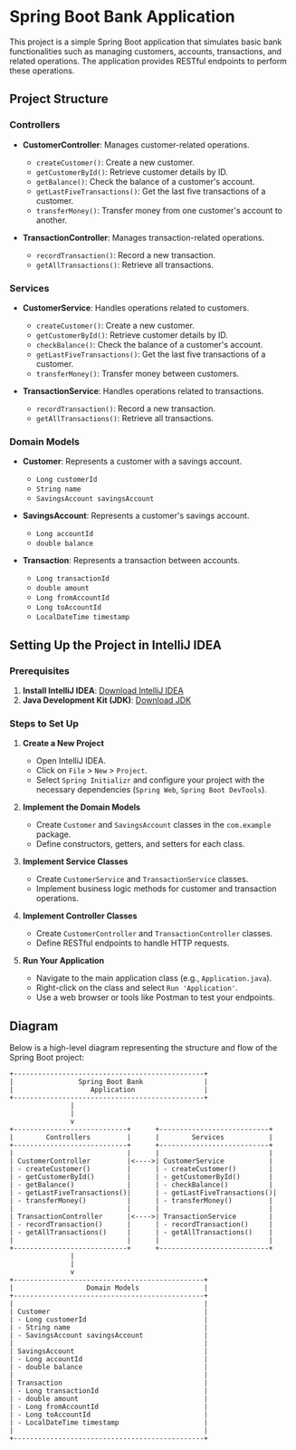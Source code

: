 # Spring Boot Bank Application

This project is a simple Spring Boot application that simulates basic bank functionalities such as managing customers, accounts, transactions, and related operations. The application provides RESTful endpoints to perform these operations.

## Project Structure

### Controllers

- **CustomerController**: Manages customer-related operations.
    - `createCustomer()`: Create a new customer.
    - `getCustomerById()`: Retrieve customer details by ID.
    - `getBalance()`: Check the balance of a customer's account.
    - `getLastFiveTransactions()`: Get the last five transactions of a customer.
    - `transferMoney()`: Transfer money from one customer's account to another.

- **TransactionController**: Manages transaction-related operations.
    - `recordTransaction()`: Record a new transaction.
    - `getAllTransactions()`: Retrieve all transactions.

### Services

- **CustomerService**: Handles operations related to customers.
    - `createCustomer()`: Create a new customer.
    - `getCustomerById()`: Retrieve customer details by ID.
    - `checkBalance()`: Check the balance of a customer's account.
    - `getLastFiveTransactions()`: Get the last five transactions of a customer.
    - `transferMoney()`: Transfer money between customers.

- **TransactionService**: Handles operations related to transactions.
    - `recordTransaction()`: Record a new transaction.
    - `getAllTransactions()`: Retrieve all transactions.

### Domain Models

- **Customer**: Represents a customer with a savings account.
    - `Long customerId`
    - `String name`
    - `SavingsAccount savingsAccount`

- **SavingsAccount**: Represents a customer's savings account.
    - `Long accountId`
    - `double balance`

- **Transaction**: Represents a transaction between accounts.
    - `Long transactionId`
    - `double amount`
    - `Long fromAccountId`
    - `Long toAccountId`
    - `LocalDateTime timestamp`

## Setting Up the Project in IntelliJ IDEA

### Prerequisites

1. **Install IntelliJ IDEA**: [Download IntelliJ IDEA](https://www.jetbrains.com/idea/download/)
2. **Java Development Kit (JDK)**: [Download JDK](https://adoptopenjdk.net/)

### Steps to Set Up

1. **Create a New Project**
    - Open IntelliJ IDEA.
    - Click on `File` > `New` > `Project`.
    - Select `Spring Initializr` and configure your project with the necessary dependencies (`Spring Web`, `Spring Boot DevTools`).

2. **Implement the Domain Models**
    - Create `Customer` and `SavingsAccount` classes in the `com.example` package.
    - Define constructors, getters, and setters for each class.

3. **Implement Service Classes**
    - Create `CustomerService` and `TransactionService` classes.
    - Implement business logic methods for customer and transaction operations.

4. **Implement Controller Classes**
    - Create `CustomerController` and `TransactionController` classes.
    - Define RESTful endpoints to handle HTTP requests.

5. **Run Your Application**
    - Navigate to the main application class (e.g., `Application.java`).
    - Right-click on the class and select `Run 'Application'`.
    - Use a web browser or tools like Postman to test your endpoints.

## Diagram

Below is a high-level diagram representing the structure and flow of the Spring Boot project:

```plaintext
+-----------------------------------------------+
|                Spring Boot Bank               |
|                   Application                 |
+-----------------------------------------------+
               |
               |
               v
+----------------------------+      +---------------------------+
|        Controllers         |      |        Services           |
+----------------------------+      +---------------------------+
|                            |      |                           |
| CustomerController         |<---->| CustomerService           |
| - createCustomer()         |      | - createCustomer()        |
| - getCustomerById()        |      | - getCustomerById()       |
| - getBalance()             |      | - checkBalance()          |
| - getLastFiveTransactions()|      | - getLastFiveTransactions()|
| - transferMoney()          |      | - transferMoney()         |
|                            |      |                           |
| TransactionController      |<---->| TransactionService        |
| - recordTransaction()      |      | - recordTransaction()     |
| - getAllTransactions()     |      | - getAllTransactions()    |
|                            |      |                           |
+----------------------------+      +---------------------------+
               |
               |
               v
+-----------------------------------------------+
|                  Domain Models                |
+-----------------------------------------------+
|                                               |
| Customer                                      |
| - Long customerId                             |
| - String name                                 |
| - SavingsAccount savingsAccount               |
|                                               |
| SavingsAccount                                |
| - Long accountId                              |
| - double balance                              |
|                                               |
| Transaction                                   |
| - Long transactionId                          |
| - double amount                               |
| - Long fromAccountId                          |
| - Long toAccountId                            |
| - LocalDateTime timestamp                     |
|                                               |
+-----------------------------------------------+
